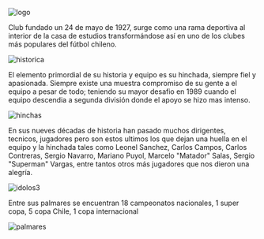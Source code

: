 ![logo](https://user-images.githubusercontent.com/90352876/132805399-6e62a128-384f-49ce-a43c-c0c5c85a5010.PNG)

Club fundado un 24 de mayo de 1927, surge como una rama deportiva al interior de la casa de estudios transformándose así en uno de los clubes más populares del fútbol chileno.

![historica](https://user-images.githubusercontent.com/90352876/132805441-d3691e93-f929-4001-9ec7-402c9ce4d733.jpg)

El elemento primordial de su historia y equipo es su hinchada, siempre fiel y apasionada. Siempre existe una muestra compromiso de su gente a el equipo a pesar de todo; teniendo su mayor desafio en 1989 cuando el equipo descendia a segunda división donde el apoyo se hizo mas intenso.

![hinchas](https://user-images.githubusercontent.com/90352876/132805774-fc1805bc-5df8-4dd0-93cb-d82d6e37a0c4.jpg)

En sus nueves décadas de historia han pasado muchos dirigentes, tecnicos, jugadores pero son estos ultimos los que dejan una huella en el equipo y la hinchada tales como Leonel Sanchez, Carlos Campos, Carlos Contreras, Sergio Navarro, Mariano Puyol, Marcelo "Matador" Salas, Sergio "Superman" Vargas, entre tantos otros más jugadores que nos dieron una alegría.

![idolos3](https://user-images.githubusercontent.com/90352876/132805863-2f7f1846-956f-4469-848f-9df7bdd1a0ff.jpg)

Entre sus palmares se encuentran 18 campeonatos nacionales, 1 super copa, 5 copa Chile, 1 copa internacional

![palmares](https://user-images.githubusercontent.com/90352876/132805933-d59cf799-71d2-4b73-af7a-4362df6dcd87.PNG)

